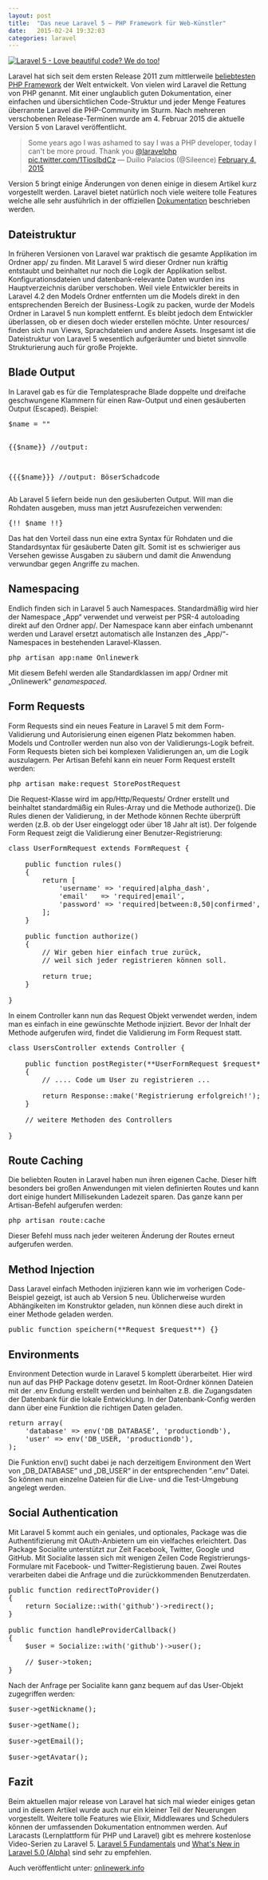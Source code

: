 ```yaml
---
layout: post
title:  "Das neue Laravel 5 – PHP Framework für Web-Künstler"
date:   2015-02-24 19:32:03
categories: laravel
---
```


[![Laravel 5 - Love beautiful code? We do too!](http://www.onlinewerk.info/wp-content/uploads/2015/02/Bildschirmfoto-2015-02-07-um-18.16.14-611x313.png)](http://www.onlinewerk.info/wp-content/uploads/2015/02/Bildschirmfoto-2015-02-07-um-18.16.14.png)


Laravel hat sich seit dem ersten Release 2011 zum mittlerweile [beliebtesten PHP Framework](//www.sitepoint.com/best-php-frameworks-2014/) der Welt entwickelt. Von vielen wird Laravel die Rettung von PHP genannt. Mit einer unglaublich guten Dokumentation, einer einfachen und übersichtlichen Code-Struktur und jeder Menge Features überrannte Laravel die PHP-Community im Sturm. Nach mehreren verschobenen Release-Terminen wurde am 4\. Februar 2015 die aktuelle Version 5 von Laravel veröffentlicht.

> Some years ago I was ashamed to say I was a PHP developer, today I can't be more proud. Thank you [@laravelphp](https://twitter.com/laravelphp) [pic.twitter.com/1TioslbdCz](http://t.co/1TioslbdCz) — Duilio Palacios (@Sileence) [February 4, 2015](https://twitter.com/Sileence/status/562998276879044611)

Version 5 bringt einige Änderungen von denen einige in diesem Artikel kurz vorgestellt werden. Laravel bietet natürlich noch viele weitere tolle Features welche alle sehr ausführlich in der offiziellen [Dokumentation](http://laravel.com/docs/5.0 "Laravel 5 Dokumentation") beschrieben werden.

## **Dateistruktur**

In früheren Versionen von Laravel war praktisch die gesamte Applikation im Ordner app/ zu finden. Mit Laravel 5 wird dieser Ordner nun kräftig entstaubt und beinhaltet nur noch die Logik der Applikation selbst. Konfigurationsdateien und datenbank-relevante Daten wurden ins Hauptverzeichnis darüber verschoben. Weil viele Entwickler bereits in Laravel 4.2 den Models Ordner entfernten um die Models direkt in den entsprechenden Bereich der Business-Logik zu packen, wurde der Models Ordner in Laravel 5 nun komplett entfernt. Es bleibt jedoch dem Entwickler überlassen, ob er diesen doch wieder erstellen möchte. Unter resources/ finden sich nun Views, Sprachdateien und andere Assets. Insgesamt ist die Dateistruktur von Laravel 5 wesentlich aufgeräumter und bietet sinnvolle Strukturierung auch für große Projekte.

## **Blade Output**

In Laravel gab es für die Templatesprache Blade doppelte und dreifache geschwungene Klammern für einen Raw-Output und einen gesäuberten Output (Escaped). Beispiel:

<pre>$name = "<script>BöserSchadcode</script>"

{{$name}} //output: <script>BöserSchadcode</script>

{{{$name}}} //output: BöserSchadcode
</pre>

Ab Laravel 5 liefern beide nun den gesäuberten Output. Will man die Rohdaten ausgeben, muss man jetzt Ausrufezeichen verwenden:

<pre>{!! $name !!}</pre>

Das hat den Vorteil dass nun eine extra Syntax für Rohdaten und die Standardsyntax für gesäuberte Daten gilt. Somit ist es schwieriger aus Versehen gewisse Ausgaben zu säubern und damit die Anwendung verwundbar gegen Angriffe zu machen.

## **Namespacing**

Endlich finden sich in Laravel 5 auch Namespaces. Standardmäßig wird hier der Namespace „App“ verwendet und verweist per PSR-4 autoloading direkt auf den Ordner app/. Der Namespace kann aber einfach umbenannt werden und Laravel ersetzt automatisch alle Instanzen des „App/“-Namespaces in bestehenden Laravel-Klassen.

<pre>php artisan app:name Onlinewerk</pre>

Mit diesem Befehl werden alle Standardklassen im app/ Ordner mit „Onlinewerk“ _genamespaced_.

## **Form Requests**

Form Requests sind ein neues Feature in Laravel 5 mit dem Form-Validierung und Autorisierung einen eigenen Platz bekommen haben. Models und Controller werden nun also von der Validierungs-Logik befreit. Form Requests bieten sich bei komplexen Validierungen an, um die Logik auszulagern. Per Artisan Befehl kann ein neuer Form Request erstellt werden:

<pre>php artisan make:request StorePostRequest</pre>

Die Request-Klasse wird im app/Http/Requests/ Ordner erstellt und beinhaltet standardmäßig ein Rules-Array und die Methode authorize(). Die Rules dienen der Validierung, in der Methode können Rechte überprüft werden (z.B. ob der User eingeloggt oder über 18 Jahr alt ist). Der folgende Form Request zeigt die Validierung einer Benutzer-Registrierung:

<pre>class UserFormRequest extends FormRequest {

    public function rules()
    {
        return [
            'username' => 'required|alpha_dash',
            'email'   => 'required|email',
            'password' => 'required|between:8,50|confirmed',
        ];
    }

    public function authorize()
    {
        // Wir geben hier einfach true zurück, 
        // weil sich jeder registrieren können soll.

        return true;
    }

}</pre>

In einem Controller kann nun das Request Objekt verwendet werden, indem man es einfach in eine gewünschte Methode injiziert. Bevor der Inhalt der Methode aufgerufen wird, findet die Validierung im Form Request statt.

<pre>class UsersController extends Controller {

    public function postRegister(**UserFormRequest $request**)
    {
        // .... Code um User zu registrieren ...

        return Response::make('Registrierung erfolgreich!');
    }

    // weitere Methoden des Controllers

}
</pre>

## **Route Caching**

Die beliebten Routen in Laravel haben nun ihren eigenen Cache. Dieser hilft besonders bei großen Anwendungen mit vielen definierten Routes und kann dort einige hundert Millisekunden Ladezeit sparen. Das ganze kann per Artisan-Befehl aufgerufen werden:

<pre>php artisan route:cache</pre>

Dieser Befehl muss nach jeder weiteren Änderung der Routes erneut aufgerufen werden.

## **Method Injection**

Dass Laravel einfach Methoden injizieren kann wie im vorherigen Code-Beispiel gezeigt, ist auch ab Version 5 neu. Üblicherweise wurden Abhängikeiten im Konstruktor geladen, nun können diese auch direkt in einer Methode geladen werden.

<pre>public function speichern(**Request $request**) {}</pre>

## **Environments**

Environment Detection wurde in Laravel 5 komplett überarbeitet. Hier wird nun auf das PHP Package dotenv gesetzt. Im Root-Ordner können Dateien mit der .env Endung erstellt werden und beinhalten z.B. die Zugangsdaten der Datenbank für die lokale Entwicklung. In der Datenbank-Config werden dann über eine Funktion die richtigen Daten geladen.

<pre>return array(
    'database' => env('DB_DATABASE’, 'productiondb'),
    'user' => env('DB_USER, 'productiondb'),
);
</pre>

Die Funktion env() sucht dabei je nach derzeitigem Environment den Wert von „DB_DATABASE” und „DB_USER“ in der entsprechenden “.env” Datei. So können nun einzelne Dateien für die Live- und die Test-Umgebung angelegt werden.

## **Social Authentication**

Mit Laravel 5 kommt auch ein geniales, und optionales, Package was die Authentifizierung mit OAuth-Anbietern um ein vielfaches erleichtert. Das Package Socialite unterstützt zur Zeit Facebook, Twitter, Google und GitHub. Mit Socialite lassen sich mit wenigen Zeilen Code Registrierungs-Formulare mit Facebook- und Twitter-Registierung bauen. Zwei Routes verarbeiten dabei die Anfrage und die zurückkommenden Benutzerdaten.

<pre>public function redirectToProvider()
{
    return Socialize::with('github')->redirect();
}

public function handleProviderCallback()
{
    $user = Socialize::with('github')->user();

    // $user->token;
}
</pre>

Nach der Anfrage per Socialite kann ganz bequem auf das User-Objekt zugegriffen werden:

<pre>$user->getNickname();

$user->getName();

$user->getEmail();

$user->getAvatar();</pre>

## **Fazit**

Beim aktuellen major release von Laravel hat sich mal wieder einiges getan und in diesem Artikel wurde auch nur ein kleiner Teil der Neuerungen vorgestellt. Weitere tolle Features wie Elixir, Middlewares und Schedulers können der umfassenden Dokumentation entnommen werden. Auf Laracasts (Lernplattform für PHP und Laravel) gibt es mehrere kostenlose Video-Serien zu Laravel 5\. [Laravel 5 Fundamentals](https://laracasts.com/series/laravel-5-fundamentals) und [What's New in Laravel 5.0 (Alpha)](https://laracasts.com/series/whats-new-in-laravel-5/episodes/3) sind sehr zu empfehlen.

Auch veröffentlicht unter: [onlinewerk.info](http://www.onlinewerk.info/2015/02/laravel-5-php-framework-fuer-web-kuenstler/)
